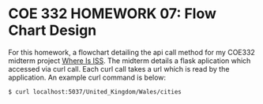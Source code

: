 # COE 332 HOMEWORK 07: Flow Chart Design

For this homework, a flowchart detailing the api call method for my COE332 midterm project [Where Is ISS](https://github.com/lukewilson37/where-is-ISS). The midterm details a flask aplication which accessed via curl call. Each curl call takes a url which is read by the application. An example curl command is below:
```shell
$ curl localhost:5037/United_Kingdom/Wales/cities
```
